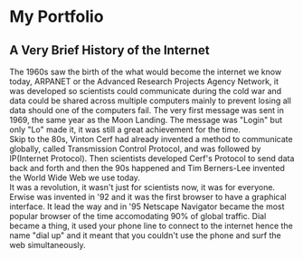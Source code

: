 # My Portfolio

## A Very Brief History of the Internet
The 1960s saw the birth of the what would become the internet we know today, ARPANET or the Advanced Research Projects Agency Network, it was developed so scientists could communicate during the cold war and data could be shared across multiple computers mainly to prevent losing all data should one of the computers fail. The very first message was sent in 1969, the same year as the Moon Landing. The message was "Login" but only "Lo" made it, it was still a great achievement for the time.<br/>Skip to the 80s, Vinton Cerf had already invented a method to communicate globally, called Transmission Control Protocol, and was followed by IP(Internet Protocol). Then scientists developed Cerf's Protocol to send data back and forth and then the 90s happened and Tim Berners-Lee invented the World Wide Web we use today. <br/>It was a revolution, it wasn't just for scientists now, it was for everyone. Erwise was invented in '92 and it was the first browser to have a graphical interface. It lead the way and in '95 Netscape Navigator became the most popular browser of the time accomodating 90% of global traffic. Dial became a thing, it used your phone line to connect to the internet hence the name "dial up" and it meant that you couldn't use the phone and surf the web simultaneously. 
